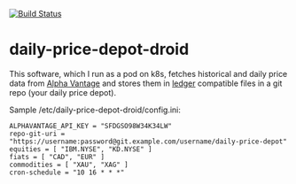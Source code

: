 [![Build Status](https://github.com/atgreen/daily-price-depot-droid/actions/workflows/build.yml/badge.svg)](https://github.com/atgreen/daily-price-depot-droid/actions)

# daily-price-depot-droid

This software, which I run as a pod on k8s, fetches historical and
daily price data from [Alpha Vantage](https://alphavantage.co) and
stores them in [ledger](https://ledger-cli.org) compatible files in a
git repo (your daily price depot).

Sample /etc/daily-price-depot-droid/config.ini:

    ALPHAVANTAGE_API_KEY = "SFDGSO98W34K34LW"
    repo-git-uri = "https://username:password@git.example.com/username/daily-price-depot"
    equities = [ "IBM.NYSE", "KD.NYSE" ]
    fiats = [ "CAD", "EUR" ]
    commodities = [ "XAU", "XAG" ]
    cron-schedule = "10 16 * * *"
